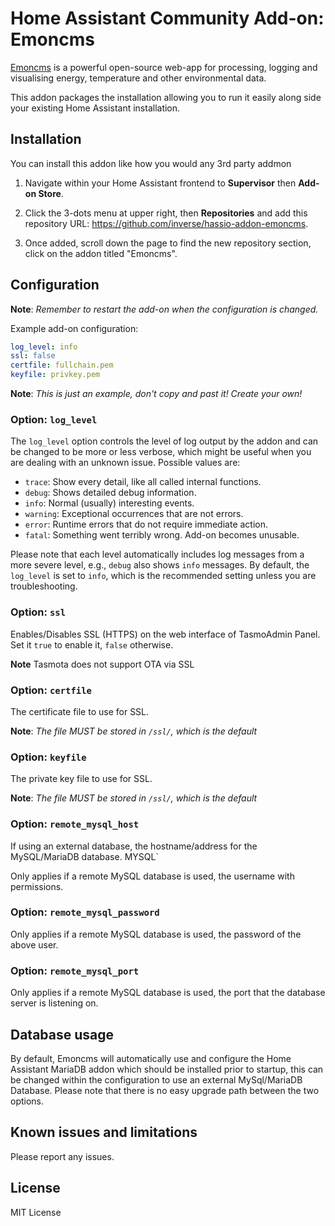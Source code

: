 # Home Assistant Community Add-on: Emoncms

[Emoncms][0] is a powerful open-source web-app for processing, logging and visualising energy, temperature and other environmental data.

This addon packages the installation allowing you to run it easily along side your existing Home Assistant installation.

## Installation

You can install this addon like how you would any 3rd party addmon

1. Navigate within your Home Assistant frontend to __Supervisor__ then __Add-on Store__.

2. Click the 3-dots menu at upper right, then __Repositories__ and add this repository URL: https://github.com/inverse/hassio-addon-emoncms.

3. Once added, scroll down the page to find the new repository section, click on the addon titled "Emoncms".

## Configuration

__Note__: _Remember to restart the add-on when the configuration is changed._

Example add-on configuration:

```yaml
log_level: info
ssl: false
certfile: fullchain.pem
keyfile: privkey.pem
```

__Note__: _This is just an example, don't copy and past it! Create your own!_

### Option: `log_level`

The `log_level` option controls the level of log output by the addon and can
be changed to be more or less verbose, which might be useful when you are
dealing with an unknown issue. Possible values are:

- `trace`: Show every detail, like all called internal functions.
- `debug`: Shows detailed debug information.
- `info`: Normal (usually) interesting events.
- `warning`: Exceptional occurrences that are not errors.
- `error`: Runtime errors that do not require immediate action.
- `fatal`: Something went terribly wrong. Add-on becomes unusable.

Please note that each level automatically includes log messages from a
more severe level, e.g., `debug` also shows `info` messages. By default,
the `log_level` is set to `info`, which is the recommended setting unless
you are troubleshooting.

### Option: `ssl`

Enables/Disables SSL (HTTPS) on the web interface of TasmoAdmin
Panel. Set it `true` to enable it, `false` otherwise.

__Note__ Tasmota does not support OTA via SSL

### Option: `certfile`

The certificate file to use for SSL.

__Note__: _The file MUST be stored in `/ssl/`, which is the default_

### Option: `keyfile`

The private key file to use for SSL.

__Note__: _The file MUST be stored in `/ssl/`, which is the default_

### Option: `remote_mysql_host`

If using an external database, the hostname/address for the MySQL/MariaDB database.
MYSQL`

Only applies if a remote MySQL database is used, the username with permissions.

### Option: `remote_mysql_password`

Only applies if a remote MySQL database is used, the password of the above user.

### Option: `remote_mysql_port`

Only applies if a remote MySQL database is used, the port that the database
server is listening on.

## Database usage

By default, Emoncms will automatically use and configure the Home Assistant
MariaDB addon which should be installed prior to startup, this can be changed
within the configuration to use an external MySql/MariaDB Database. Please note
that there is no easy upgrade path between the two options.

## Known issues and limitations

Please report any issues.

## License

MIT License

[0]: https://emoncms.org/
